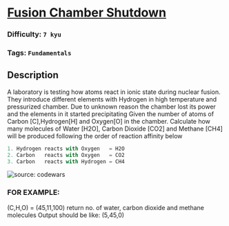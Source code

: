 # [Fusion Chamber Shutdown](https://www.codewars.com/kata/5fde1ea66ba4060008ea5bd9)

### Difficulty: `7 kyu`

### Tags: `Fundamentals` 

## Description

A laboratory is testing how atoms react in ionic state during nuclear fusion. They introduce different elements with Hydrogen in high temperature and pressurized chamber. Due to unknown reason the chamber lost its power and the elements in it started precipitating
Given the number of atoms of Carbon [C],Hydrogen[H] and Oxygen[O] in the chamber. Calculate how many molecules of Water [H2O], Carbon Dioxide [CO2] and Methane [CH4] will be produced following the order of reaction affinity below

```js
1. Hydrogen reacts with Oxygen   = H2O
2. Carbon   reacts with Oxygen   = CO2
3. Carbon   reacts with Hydrogen = CH4
```

![source: codewars](https://i.imgur.com/wDYZ9zg.jpg)

### FOR EXAMPLE:
(C,H,O) = (45,11,100)
return no. of water, carbon dioxide and methane molecules
Output should be like:
(5,45,0)